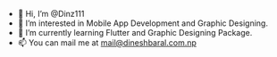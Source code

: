 - 👋 Hi, I’m @Dinz111
- 👀 I’m interested in Mobile App Development and Graphic Designing.
- 🌱 I’m currently learning Flutter and Graphic Designing Package.
- 📫 You can mail me at mail@dineshbaral.com.np


